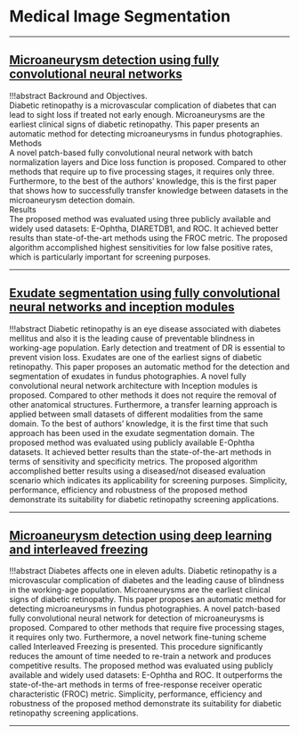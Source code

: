 # Medical Image Segmentation
----

## [Microaneurysm detection using fully convolutional neural networks](https://www.sciencedirect.com/science/article/abs/pii/S0169260717308544)

!!!abstract
    Backround and Objectives.<br>
    Diabetic retinopathy is a microvascular complication of diabetes that can lead to sight loss if 
    treated not early enough. Microaneurysms are the earliest clinical signs of diabetic retinopathy. 
    This paper presents an automatic method for detecting microaneurysms in fundus photographies.
    <br>
    Methods<br>
    A novel patch-based fully convolutional neural network with batch normalization layers and Dice 
    loss function is proposed. Compared to other methods that require up to five processing stages, 
    it requires only three. Furthermore, to the best of the authors’ knowledge, this is the first paper 
    that shows how to successfully transfer knowledge between datasets in the microaneurysm detection domain.
    <br>
    Results<br>
    The proposed method was evaluated using three publicly available and widely used datasets: E-Ophtha,
    DIARETDB1, and ROC. It achieved better results than state-of-the-art methods using the FROC metric. 
    The proposed algorithm accomplished highest sensitivities for low false positive rates, which is 
    particularly important for screening purposes.
    
----

## [Exudate segmentation using fully convolutional neural networks and inception modules](https://www.spiedigitallibrary.org/conference-proceedings-of-spie/10574/1057430/Exudate-segmentation-using-fully-convolutional-neural-networks-and-inception-modules/10.1117/12.2293549.short?SSO=1)

!!!abstract
    Diabetic retinopathy is an eye disease associated with diabetes mellitus and also it is the leading cause of
    preventable blindness in working-age population. Early detection and treatment of DR is essential to prevent 
    vision loss. Exudates are one of the earliest signs of diabetic retinopathy. This paper proposes an automatic
    method for the detection and segmentation of exudates in fundus photographies. A novel fully convolutional 
    neural network architecture with Inception modules is proposed. Compared to other methods it does not require
    the removal of other anatomical structures. Furthermore, a transfer learning approach is applied between small
    datasets of different modalities from the same domain. To the best of authors’ knowledge, it is the first time
    that such approach has been used in the exudate segmentation domain. The proposed method was evaluated using
    publicly available E-Ophtha datasets. It achieved better results than the state-of-the-art methods in terms of 
    sensitivity and specificity metrics. The proposed algorithm accomplished better results using a diseased/not
    diseased evaluation scenario which indicates its applicability for screening purposes. Simplicity, performance,
    efficiency and robustness of the proposed method demonstrate its suitability for diabetic retinopathy screening
    applications.

----

## [Microaneurysm detection using deep learning and interleaved freezing](https://www.spiedigitallibrary.org/conference-proceedings-of-spie/10574/105741I/Microaneurysm-detection-using-deep-learning-and-interleaved-freezing/10.1117/12.2293520.short)

!!!abstract
    Diabetes affects one in eleven adults. Diabetic retinopathy is a microvascular complication of diabetes and 
    the leading cause of blindness in the working-age population. Microaneurysms are the earliest clinical signs
    of diabetic retinopathy. This paper proposes an automatic method for detecting microaneurysms in fundus 
    photographies. A novel patch-based fully convolutional neural network for detection of microaneurysms is
    proposed. Compared to other methods that require five processing stages, it requires only two. Furthermore,
    a novel network fine-tuning scheme called Interleaved Freezing is presented. This procedure significantly 
    reduces the amount of time needed to re-train a network and produces competitive results. The proposed method
    was evaluated using publicly available and widely used datasets: E-Ophtha and ROC. It outperforms the 
    state-of-the-art methods in terms of free-response receiver operatic characteristic (FROC) metric. Simplicity,
    performance, efficiency and robustness of the proposed method demonstrate its suitability for diabetic 
    retinopathy screening applications.

----
